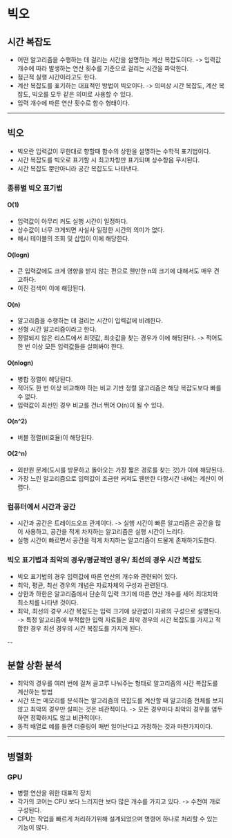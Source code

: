 # 빅오

## 시간 복잡도

* 어떤 알고리즘을 수행하는 데 걸리는 시간을 설명하는 계산 복잡도이다. -> 입력값 개수에 따라 발생하는 연산 횟수를 기준으로 걸리는 시간을 파악한다. 
* 점근적 실행 시간이라고도 한다.
* 계산 복잡도를 표기하는 대표적인 방법이 빅오이다. -> 의미상 시간 복잡도, 계산 복잡도, 빅오를 모두 같은 의미로 사용할 수 있다.
* 입력 개수에 따른 연산 횟수로 함수 형태이다.

---

## 빅오 

* 빅오란 입력값이 무한대로 향할때 함수의 상한을 설명하는 수학적 표기법이다.
* 시간 복잡도를 빅오로 표기할 시 최고차항만 표기되며 상수항음 무시된다.
* 시간 복잡도 뿐만아니라 공간 복잡도도 나타낸다. 

### 종류별 빅오 표기법

#### O(1)

* 입력값이 아무리 커도 실행 시간이 일정하다.
* 상수값이 너무 크게되면 사실사 일정한 시간의 의미가 없다.
* 해시 테이블의  조회 및 삽입이 이에 해당한다.

#### O(logn)

* 큰 입력값에도 크게 영향을 받지 않는 편으로 웬만한 n의 크기에 대해서도 매우 견고하다.
* 이진 검색이 이에 해당된다.

#### O(n)

* 알고리즘을 수행하는 데 걸리는 시간이 입력값에 비례한다.
* 선형 시간 알고리즘이라고 한다. 
* 정렬되지 않은 리스트에서 최댓값, 최솟값을 찾는 경우가 이에 해당된다. -> 적어도 한 번 이상 모든 입력값들을 살펴봐야 한다.

#### O(nlogn)

* 병합 정렬이 해당된다.
* 적어도 한 번 이상 비교해야 하는 비교 기반 정렬 알고리즘은 해당 복잡도보다 빠를 수 없다.
* 입력값이 최선인 경우 비교를 건너 뛰어 O(n)이 될 수 있다.

#### O(n^2)

* 버블 정렬(비효율)이 해당된다.

#### O(2^n)

* 외판원 문제(도시를 방문하고 돌아오는 가장 짧은 경로를 찾는 것)가 이에 해당된다.
* 가장 느린 알고리즘으로 입력값이 조금만 커져도 웬만한 다항시간 내에는 계산이 어렵다. 

### 컴퓨터에서 시간과 공간

* 시간과 공간은 트레이드오프 관계이다. -> 실행 시간이 빠른 알고리즘은 공간을 많이 사용하고, 공간을 적게 차지하는 알고리즘은 실행 시간이 느리다.
* 실행 시간이 빠르면서 공간을 적게 차지하는 알고리즘이 드물게 존재하기도한다. 

### 빅오 표기법과 최악의 경우/평균적인 경우/ 최선의 경우 시간 복잡도

* 빅오 표기법의 경우 입력값에 따른 연산의 개수와 관련되어 있다. 
* 최악, 평균, 최선 경우의 개념은 자료자체의 구성과 관련된다.
* 상한과 하한은 알고리즘에서 단순히 입력 크기에 따른 연산 개수를 세어 최대치와 최소치를 나타낸 것이다.
* 최악, 최선의 경우 시간 복잡도는 입력 크기에 상관없이 자료의 구성으로 설명된다. 
-> 특정 알고리즘에 부적합한 입력 자료들은 최악 경우의 시간 복잡도를 가지고 적합한 경우 최선 경우의 시간 복잡도를 가지게 된다. 

--

## 분할 상환 분석

* 최악의 경우를 여러 번에 걸쳐 골고루 나눠주는 형태로 알고리즘의 시간 복잡도를 계산하는 방법
* 시간 또는 메모리를 분석하는 알고리즘의 복잡도를 계산할 때 알고리즘 전체를 보지 않고 최악의 경우만 살피는 것은 비관적이다.
-> 모든 경우마다 최악의 경우를 염두하면 정확하지도 않고 비관적이다. 
* 동적 배열로 예를 들면 더즐링이 매번 일어난다고 가정하는 것과 마찬가지이다.

---

## 병렬화

### GPU 

* 병렬 연산을 위한 대표적 장치
* 각가의 코어는 CPU 보다 느리지만 보다 많은 개수를 가지고 있다. -> 수천여 개로 구성된다.
* CPU는 작업을 빠르게 처리하기위해 설계되었으며 명령어 하나로 처리할 수 있는 기능이 많다. 







